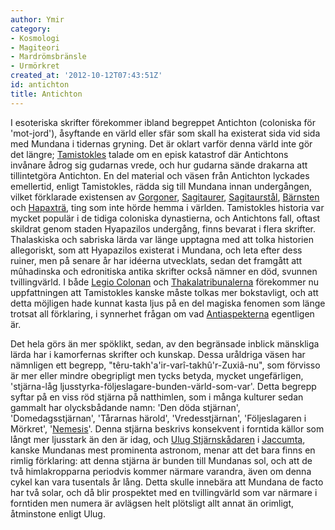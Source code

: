 ```yaml
---
author: Ymir
category:
- Kosmologi
- Magiteori
- Mardrömsbränsle
- Urmörkret
created_at: '2012-10-12T07:43:51Z'
id: antichton
title: Antichton
---
```

I esoteriska skrifter förekommer ibland begreppet Antichton (coloniska för 'mot-jord'), åsyftande en värld eller sfär som skall ha existerat sida vid sida med Mundana i tidernas gryning. Det är oklart varför denna värld inte gör det längre; [Tamistokles] talade om en episk katastrof där Antichtons invånare ådrog sig gudarnas vrede, och hur gudarna sände drakarna att tillintetgöra Antichton. En del material och väsen från Antichton lyckades emellertid, enligt Tamistokles, rädda sig till Mundana innan undergången, vilket förklarade existensen av [Gorgoner], [Sagitaurer], [Sagitaurstål], [Bärnsten] och [Hapaxträ], ting som inte hörde hemma i världen. Tamistokles historia var mycket populär i de tidiga coloniska dynastierna, och Antichtons fall, oftast skildrat genom staden Hyapazilos undergång, finns bevarat i flera skrifter. Thalaskiska och sabriska lärda var länge upptagna med att tolka historien allegoriskt, som att Hyapazilos existerat i Mundana, och leta efter dess ruiner, men på senare år har idéerna utvecklats, sedan det framgått att mûhadinska och edronitiska antika skrifter också nämner en död, svunnen tvillingvärld. I både [Legio Colonan] och [Thakalatribunalerna] förekommer nu uppfattningen att Tamistokles kanske måste tolkas mer bokstavligt, och att detta möjligen hade kunnat kasta ljus på en del magiska fenomen som länge trotsat all förklaring, i synnerhet frågan om vad [Antiaspekterna] egentligen är.

Det hela görs än mer spöklikt, sedan, av den begränsade inblick mänskliga lärda har i kamorfernas skrifter och kunskap. Dessa uråldriga väsen har nämnligen ett begrepp, "têru-takh'a'ir-varî-takhû'r-Zuxiâ-nu", som förvisso är mer eller mindre obegripligt men tycks betyda, mycket ungefärligen, 'stjärna-låg ljusstyrka-följeslagare-bunden-värld-som-var'. Detta begrepp syftar på en viss röd stjärna på natthimlen, som i många kulturer sedan gammalt har olycksbådande namn: 'Den döda stjärnan', 'Domedagsstjärnan', 'Tårarnas härold', 'Vredesstjärnan', 'Följeslagaren i Mörkret', '[Nemesis]'. Denna stjärna beskrivs konsekvent i forntida källor som långt mer ljusstark än den är idag, och [Ulug Stjärnskådaren] i [Jaccumta], kanske Mundanas mest prominenta astronom, menar att det bara finns en rimlig förklaring: att denna stjärna är bunden till Mundanas sol, och att de två himlakropparna periodvis kommer närmare varandra, även om denna cykel kan vara tusentals år lång. Detta skulle innebära att Mundana de facto har två solar, och då blir prospektet med en tvillingvärld som var närmare i forntiden men numera är avlägsen helt plötsligt allt annat än orimligt, åtminstone enligt Ulug.

  [Tamistokles]: Tamistokles
  [Gorgoner]: Gorgoner
  [Sagitaurer]: Sagitaurer
  [Sagitaurstål]: Sagitaurstål
  [Bärnsten]: Bärnsten
  [Hapaxträ]: Hapaxträ
  [Legio Colonan]: Legio_Colonan
  [Thakalatribunalerna]: Thakalatribunalerna
  [Antiaspekterna]: Antiaspekterna
  [Nemesis]: Nemesis
  [Ulug Stjärnskådaren]: Ulug_Stjärnskådaren
  [Jaccumta]: Jaccumta